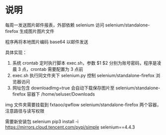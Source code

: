 # 说明

每周一发送图片邮件报表，外部依赖 selenium 访问 selenium/standalone-firefox 生成图片图片文件

程序再将本地图片编码 base64 以邮件发送

具体实现：
1. 系统 crontab 定时执行脚本 exec.sh，参数 $1 $2 分别为账号密码，程序是凌晨 3 点，crontab 需要配置为 3 点前
2. exec.sh 执行同文件夹下 selenium.py 控制 selenium/standalone-firefox 浏览器访问
3. 网址包含 downloadImg=true 会自动下载保存图片至 selenium/standalone-firefox 容器下 /home/seluser/Downloads

img 文件夹需要挂载到 fxtaoo/qwflow selenium/standalone-firefox 两个容器，注意路径与读写权限

需要新安装包 selenium
pip3 install -i https://mirrors.cloud.tencent.com/pypi/simple selenium==4.4.3
